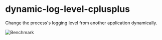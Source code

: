 # dynamic-log-level-cplusplus

Change the process's logging level from another application dynamically.

![Benchmark](https://dev.decryptology.net/decryp7/dynamic-log-level-cplusplus/raw/branch/master/benchmark.png)
